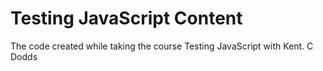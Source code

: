 # Testing JavaScript Content
The code created while taking the course Testing JavaScript with Kent. C Dodds
